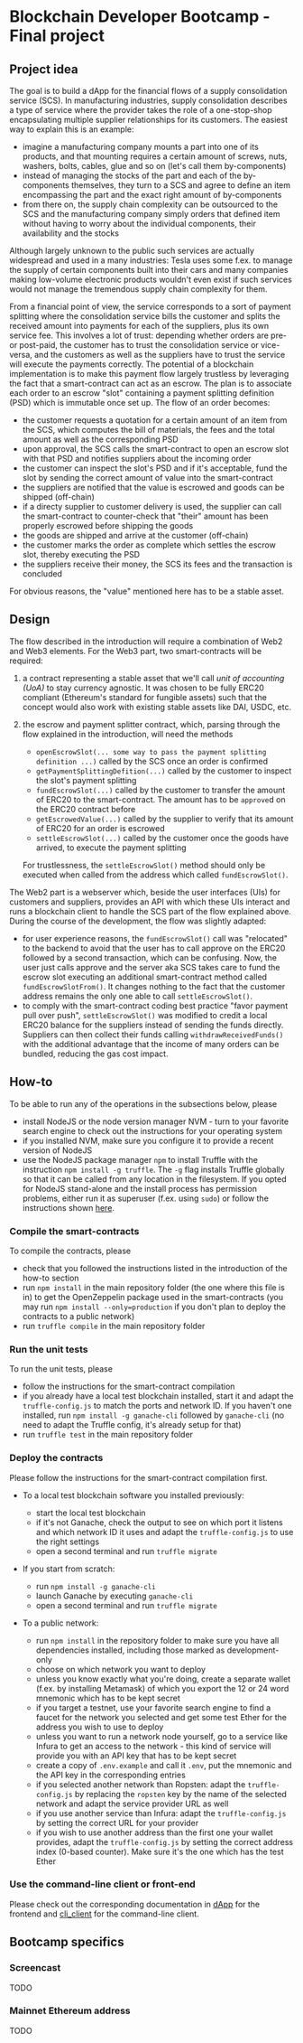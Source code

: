 # Blockchain Developer Bootcamp - Final project

## Project idea
The goal is to build a dApp for the financial flows of a supply consolidation service (SCS). In manufacturing industries, supply consolidation describes a type of service where the provider takes the role of a one-stop-shop encapsulating multiple supplier relationships for its customers. The easiest way to explain this is an example:
- imagine a manufacturing company mounts a part into one of its products, and that mounting requires a certain amount of screws, nuts, washers, bolts, cables, glue and so on (let's call them by-components)
- instead of managing the stocks of the part and each of the by-components themselves, they turn to a SCS and agree to define an item encompassing the part and the exact right amount of by-components
- from there on, the supply chain complexity can be outsourced to the SCS and the manufacturing company simply orders that defined item without having to worry about the individual components, their availability and the stocks

Although largely unknown to the public such services are actually widespread and used in a many industries: Tesla uses some f.ex. to manage the supply of certain components built into their cars and many companies making low-volume electronic products wouldn't even exist if such services would not manage the tremendous supply chain complexity for them. 

From a financial point of view, the service corresponds to a sort of payment splitting where the consolidation service bills the customer and splits the received amount into payments for each of the suppliers, plus its own service fee. This involves a lot of trust: depending whether orders are pre- or post-paid, the customer has to trust the consolidation service or vice-versa, and the customers as well as the suppliers have to trust the service will execute the payments correctly. The potential of a blockchain implementation is to make this payment flow largely trustless by leveraging the fact that a smart-contract can act as an escrow. The plan is to associate each order to an escrow "slot" containing a payment splitting definition (PSD) which is immutable once set up. The flow of an order becomes:
- the customer requests a quotation for a certain amount of an item from the SCS, which computes the bill of materials, the fees and the total amount as well as the corresponding PSD
- upon approval, the SCS calls the smart-contract to open an escrow slot with that PSD and notifies suppliers about the incoming order
- the customer can inspect the slot's PSD and if it's acceptable, fund the slot by sending the correct amount of value into the smart-contract
- the suppliers are notified that the value is escrowed and goods can be shipped (off-chain)
- if a directy supplier to customer delivery is used, the supplier can call the smart-contract to counter-check that "their" amount has been properly escrowed before shipping the goods
- the goods are shipped and arrive at the customer (off-chain)
- the customer marks the order as complete which settles the escrow slot, thereby executing the PSD
- the suppliers receive their money, the SCS its fees and the transaction is concluded

For obvious reasons, the "value" mentioned here has to be a stable asset.

## Design
The flow described in the introduction will require a combination of Web2 and Web3 elements. For the Web3 part, two smart-contracts will be required: 
1. a contract representing a stable asset that we'll call *unit of accounting (UoA)* to stay currency agnostic. It was chosen to be fully ERC20 compliant (Ethereum's standard for fungible assets) such that the concept would also work with existing stable assets like DAI, USDC, etc.
2. the escrow and payment splitter contract, which, parsing through the flow explained in the introduction, will need the methods 
    - `openEscrowSlot(... some way to pass the payment splitting definition ...)` called by the SCS once an order is confirmed
    - `getPaymentSplittingDefition(...)` called by the customer to inspect the slot's payment splitting
    - `fundEscrowSlot(...)` called by the customer to transfer the amount of ERC20 to the smart-contract. The amount has to be `approve`d on the ERC20 contract before
    - `getEscrowedValue(...)` called by the supplier to verify that its amount of ERC20 for an order is escrowed
    - `settleEscrowSlot(...)` called by the customer once the goods have arrived, to execute the payment splitting
    
    For trustlessness, the `settleEscrowSlot()` method should only be executed when called from the address which called `fundEscrowSlot()`. 

The Web2 part is a webserver which, beside the user interfaces (UIs) for customers and suppliers, provides an API with which these UIs interact and runs a blockchain client to handle the SCS part of the flow explained above. During the course of the development, the flow was slightly adapted:
- for user experience reasons, the `fundEscrowSlot()` call was "relocated" to the backend to avoid that the user has to call approve on the ERC20 followed by a second transaction, which can be confusing. Now, the user just calls approve and the server aka SCS takes care to fund the escrow slot executing an additional smart-contract method called `fundEscrowSlotFrom()`. It changes nothing to the fact that the customer address remains the only one able to call `settleEscrowSlot()`. 
- to comply with the smart-contract coding best practice "favor payment pull over push", `settleEscrowSlot()` was modified to credit a local ERC20 balance for the suppliers instead of sending the funds directly. Suppliers can then collect their funds calling `withdrawReceivedFunds()` with the additional advantage that the income of many orders can be bundled, reducing the gas cost impact. 

## How-to
To be able to run any of the operations in the subsections below, please
- install NodeJS or the node version manager NVM - turn to your favorite search engine to check out the instructions for your operating system
- if you installed NVM, make sure you configure it to provide a recent version of NodeJS
- use the NodeJS package manager `npm` to install Truffle with the instruction `npm install -g truffle`. The `-g` flag installs Truffle globally so that it can be called from any location in the filesystem. If you opted for NodeJS stand-alone and the install process has permission problems, either run it as superuser (f.ex. using `sudo`) or follow the instructions shown [here](https://makandracards.com/makandra/72209-how-to-install-npm-packages-globally-without-sudo-on-linux).

### Compile the smart-contracts
To compile the contracts, please
- check that you followed the instructions listed in the introduction of the how-to section
- run `npm install` in the main repository folder (the one where this file is in) to get the OpenZeppelin package used in the smart-contracts (you may run `npm install --only=production` if you don't plan to deploy the contracts to a public network)
- run `truffle compile` in the main repository folder

### Run the unit tests
To run the unit tests, please
- follow the instructions for the smart-contract compilation
- if you already have a local test blockchain installed, start it and adapt the `truffle-config.js` to match the ports and network ID. If you haven't one installed, run `npm install -g ganache-cli` followed by `ganache-cli` (no need to adapt the Truffle config, it's already setup for that)
- run `truffle test` in the main repository folder

### Deploy the contracts
Please follow the instructions for the smart-contract compilation first. 

- To a local test blockchain software you installed previously:
    - start the local test blockchain
    - if it's not Ganache, check the output to see on which port it listens and which network ID it uses and adapt the `truffle-config.js` to use the right settings
    - open a second terminal and run `truffle migrate`

- If you start from scratch:
    - run `npm install -g ganache-cli`
    - launch Ganache by executing `ganache-cli`
    - open a second terminal and run `truffle migrate`

- To a public network:
    - run `npm install` in the repository folder to make sure you have all dependencies installed, including those marked as development-only
    - choose on which network you want to deploy
    - unless you know exactly what you're doing, create a separate wallet (f.ex. by installing Metamask) of which you export the 12 or 24 word mnemonic which has to be kept secret
    - if you target a testnet, use your favorite search engine to find a faucet for the network you selected and get some test Ether for the address you wish to use to deploy
    - unless you want to run a network node yourself, go to a service like Infura to get an access to the network - this kind of service will provide you with an API key that has to be kept secret
    - create a copy of `.env.example` and call it `.env`, put the mnemonic and the API key in the corresponding entries
    - if you selected another network than Ropsten: adapt the `truffle-config.js` by replacing the `ropsten` key by the name of the selected network and adapt the service provider URL as well
    - if you use another service than Infura: adapt the `truffle-config.js` by setting the correct URL for your provider
    - if you wish to use another address than the first one your wallet provides, adapt the `truffle-config.js` by setting the correct address index (0-based counter). Make sure it's the one which has the test Ether

### Use the command-line client or front-end
Please check out the corresponding documentation in [dApp](./dApp) for the frontend and [cli_client](./cli_client) for the command-line client.

## Bootcamp specifics
### Screencast
TODO
### Mainnet Ethereum address
TODO